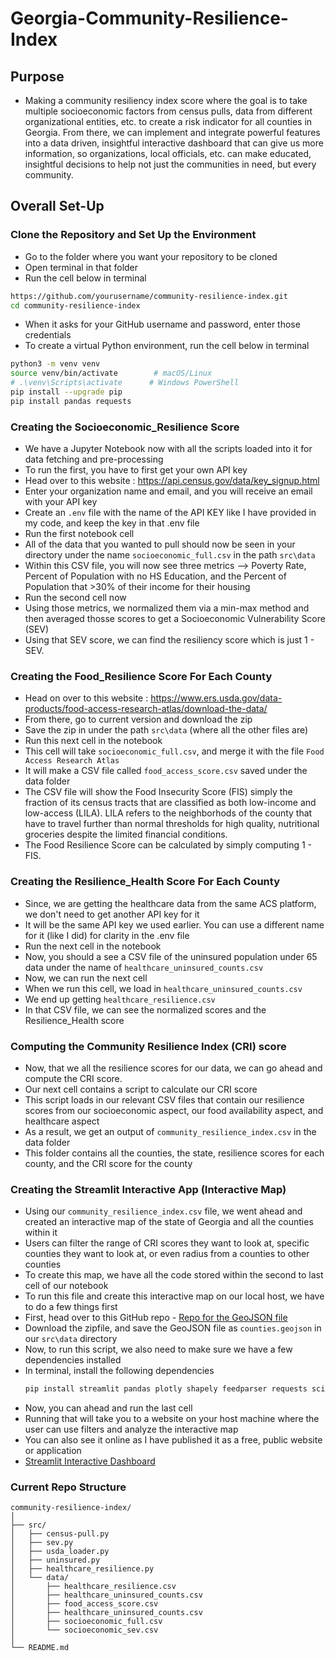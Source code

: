 # Georgia-Community-Resilience-Index
## Purpose 
- Making a community resiliency index score where the goal is to take multiple socioeconomic factors from census pulls, data from different organizational entities, etc. to create a risk indicator for all counties in Georgia. From there, we can implement and integrate powerful features into a data driven, insightful interactive dashboard that can give us more information, so organizations, local officials, etc. can make educated, insightful decisions to help not just the communities in need, but every community.

## Overall Set-Up

### Clone the Repository and Set Up the Environment
- Go to the folder where you want your repository to be cloned
- Open terminal in that folder
- Run the cell below in terminal
``` bash
https://github.com/yourusername/community-resilience-index.git
cd community-resilience-index
```
- When it asks for your GitHub username and password, enter those credentials
- To create a virtual Python environment, run the cell below in terminal
``` bash
python3 -m venv venv
source venv/bin/activate        # macOS/Linux
# .\venv\Scripts\activate      # Windows PowerShell
pip install --upgrade pip
pip install pandas requests
```
### Creating the Socioeconomic_Resilience Score
- We have a Jupyter Notebook now with all the scripts loaded into it for data fetching and pre-processing
- To run the first, you have to first get your own API key
- Head over to this website : https://api.census.gov/data/key_signup.html
- Enter your organization name and email, and you will receive an email with your API key
- Create an ```.env``` file with the name of the API KEY like I have provided in my code, and keep the key in that .env file
- Run the first notebook cell
- All of the data that you wanted to pull should now be seen in your directory under the name ```socioeconomic_full.csv``` in the path ```src\data```
- Within this CSV file, you will now see three metrics --> Poverty Rate, Percent of Population with no HS Education, and the Percent of Population that >30% of their income for their housing
- Run the second cell now
- Using those metrics, we normalized them via a min-max method and then averaged thosse scores to get a Socioeconomic Vulnerability Score (SEV)
- Using that SEV score, we can find the resiliency score which is just 1 - SEV.

### Creating the Food_Resilience Score For Each County
  - Head on over to this website : https://www.ers.usda.gov/data-products/food-access-research-atlas/download-the-data/
  - From there, go to current version and download the zip
  - Save the zip in under the path ```src\data``` (where all the other files are)
  - Run this next cell in the notebook
  - This cell will take ```socioeconomic_full.csv```, and merge it with the file ```Food Access Research Atlas```
  - It will make a CSV file called ```food_access_score.csv``` saved under the data folder
  - The CSV file will show the Food Insecurity Score (FIS) simply the fraction of its census tracts that are classified as both low-income and low-access (LILA). LILA refers to the neighborhods of the county that have to travel further than normal thresholds for high quality, nutritional groceries despite the limited financial conditions.
  - The Food Resilience Score can be calculated by simply computing 1 - FIS. 

### Creating the Resilience_Health Score For Each County
- Since, we are getting the healthcare data from the same ACS platform, we don't need to get another API key for it
- It will be the same API key we used earlier. You can use a different name for it (like I did) for clarity in the .env file
- Run the next cell in the notebook
- Now, you should a see a CSV file of the uninsured population under 65 data under the name of ```healthcare_uninsured_counts.csv```
- Now, we can run the next cell
- When we run this cell, we load in ``healthcare_uninsured_counts.csv``
- We end up getting ```healthcare_resilience.csv```
- In that CSV file, we can see the normalized scores and the Resilience_Health score

### Computing the Community Resilience Index (CRI) score
- Now, that we all the resilience scores for our data, we can go ahead and compute the CRI score.
- Our next cell contains a script to calculate our CRI score
- This script loads in our relevant CSV files that contain our resilience scores from our socioeconomic aspect, our food availability aspect, and healthcare aspect
- As a result, we get an output of ```community_resilience_index.csv``` in the data folder
- This folder contains all the counties, the state, resilience scores for each county, and the CRI score for the county

### Creating the Streamlit Interactive App (Interactive Map)
- Using our ```community_resilience_index.csv``` file, we went ahead and created an interactive map of the state of Georgia and all the counties within it
- Users can filter the range of CRI scores they want to look at, specific counties they want to look at, or even radius from a counties to other counties
- To create this map, we have all the code stored within the second to last cell of our notebook
- To run this file and create this interactive map on our local host, we have to do a few things first
- First, head over to this GitHub repo - [Repo for the GeoJSON file](https://gist.github.com/sdwfrost/d1c73f91dd9d175998ed166eb216994a#file-counties-geojson)
- Download the zipfile, and save the GeoJSON file as ```counties.geojson``` in our ```src\data``` directory
- Now, to run this script, we also need to make sure we have a few dependencies installed
- In terminal, install the following dependencies
  ``` bash
  pip install streamlit pandas plotly shapely feedparser requests scikit-learn numpy
  ```
- Now, you can ahead and run the last cell
- Running that will take you to a website on your host machine where the user can use filters and analyze the interactive map
- You can also see it online as I have published it as a free, public website or application
- [Streamlit Interactive Dashboard](https://georgia-community-resilience-index.streamlit.app/)


### Current Repo Structure
```
community-resilience-index/
│
├── src/
│   ├── census-pull.py
│   ├── sev.py
│   ├── usda_loader.py
│   ├── uninsured.py
│   ├── healthcare_resilience.py
│   └── data/
│       ├── healthcare_resilience.csv
│       ├── healthcare_uninsured_counts.csv
│       ├── food_access_score.csv
│       ├── healthcare_uninsured_counts.csv
│       ├── socioeconomic_full.csv
│       └── socioeconomic_sev.csv
│
└── README.md
